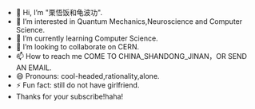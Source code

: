 - 👋 Hi, I’m "栗悟饭和龟波功".
- 👀 I’m interested in Quantum Mechanics,Neuroscience and Computer Science.
- 🌱 I’m currently learning Computer Science.
- 💞️ I’m looking to collaborate on CERN.
- 📫 How to reach me COME TO CHINA_SHANDONG_JINAN，OR SEND AN EMAIL.
- 😄 Pronouns: cool-headed,rationality,alone.
- ⚡ Fun fact: still do not have girlfriend.
- Thanks for your subscribe!haha!

<!---
Kurisu90/Kurisu90 is a ✨ special ✨ repository because its `README.md` (this file) appears on your GitHub profile.
You can click the Preview link to take a look at your changes.
--->
